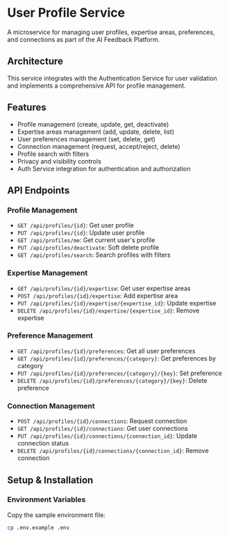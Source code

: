 # User Profile Service

A microservice for managing user profiles, expertise areas, preferences, and connections as part of the AI Feedback Platform.

## Architecture

This service integrates with the Authentication Service for user validation and implements a comprehensive API for profile management.

## Features

- Profile management (create, update, get, deactivate)
- Expertise areas management (add, update, delete, list)
- User preferences management (set, delete, get)
- Connection management (request, accept/reject, delete)
- Profile search with filters
- Privacy and visibility controls
- Auth Service integration for authentication and authorization

## API Endpoints

### Profile Management
- `GET /api/profiles/{id}`: Get user profile
- `PUT /api/profiles/{id}`: Update user profile
- `GET /api/profiles/me`: Get current user's profile
- `PUT /api/profiles/deactivate`: Soft delete profile
- `GET /api/profiles/search`: Search profiles with filters

### Expertise Management
- `GET /api/profiles/{id}/expertise`: Get user expertise areas
- `POST /api/profiles/{id}/expertise`: Add expertise area
- `PUT /api/profiles/{id}/expertise/{expertise_id}`: Update expertise
- `DELETE /api/profiles/{id}/expertise/{expertise_id}`: Remove expertise

### Preference Management
- `GET /api/profiles/{id}/preferences`: Get all user preferences
- `GET /api/profiles/{id}/preferences/{category}`: Get preferences by category
- `PUT /api/profiles/{id}/preferences/{category}/{key}`: Set preference
- `DELETE /api/profiles/{id}/preferences/{category}/{key}`: Delete preference

### Connection Management
- `POST /api/profiles/{id}/connections`: Request connection
- `GET /api/profiles/{id}/connections`: Get user connections
- `PUT /api/profiles/{id}/connections/{connection_id}`: Update connection status
- `DELETE /api/profiles/{id}/connections/{connection_id}`: Remove connection

## Setup & Installation

### Environment Variables

Copy the sample environment file:
```bash
cp .env.example .env